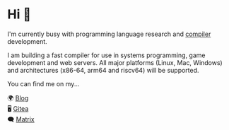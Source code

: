 # Hi 👋

I'm currently busy with programming language research and [compiler](https://git.akyoto.dev/cli/q) development.

I am building a fast compiler for use in systems programming, game development and web servers. All major platforms (Linux, Mac, Windows) and architectures (x86-64, arm64 and riscv64) will be supported.

You can find me on my...

🌍 [Blog](https://akyoto.dev)  
🖥️ [Gitea](https://git.akyoto.dev/explore/repos)  
🗨️ [Matrix](https://matrix.to/#/#community:akyoto.dev)
